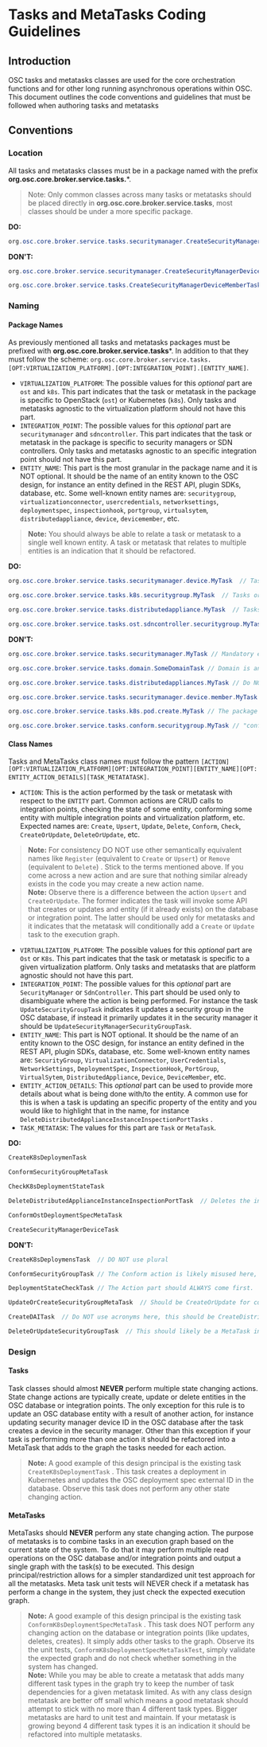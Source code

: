 # Tasks and MetaTasks Coding Guidelines

## Introduction

OSC tasks and metatasks classes are used for the core orchestration functions and for other long running asynchronous operations within OSC. This document outlines the code conventions and guidelines that must be followed when authoring tasks and metatasks  

## Conventions

### Location

All tasks and metatasks classes must be in a package named with the prefix **org.osc.core.broker.service.tasks.***.
> Note:  Only common classes across many tasks or metatasks should be placed directly in **org.osc.core.broker.service.tasks**, most classes should be under a more specific package.  

**DO:**

```java
org.osc.core.broker.service.tasks.securitymanager.CreateSecurityManagerDeviceMemberTask 
```

**DON'T:**
 
```java
org.osc.core.broker.service.securitymanager.CreateSecurityManagerDeviceMemberTask
```
```java
org.osc.core.broker.service.tasks.CreateSecurityManagerDeviceMemberTask
```

### Naming

#### Package Names
As previously mentioned all tasks and metatasks packages must be prefixed with **org.osc.core.broker.service.tasks***. In addition to that they must follow the scheme: `org.osc.core.broker.service.tasks.[OPT:VIRTUALIZATION_PLATFORM].[OPT:INTEGRATION_POINT].[ENTITY_NAME]`.  
* `VIRTUALIZATION_PLATFORM`: The possible values for this *optional* part are `ost` and `k8s`. This part indicates that the task or metatask in the package is specific to OpenStack (`ost`) or Kubernetes (`k8s`).  Only tasks and metatasks agnostic to the virtualization platform should not have this part.  
*  `INTEGRATION_POINT`: The possible values for this *optional* part are `securitymanager` and `sdncontroller`. This part indicates that the task or metatask in the package is specific to security managers or SDN controllers.  Only tasks and metatasks agnostic to an specific integration point should not have this part.  
* `ENTITY_NAME`: This part is the most granular in the package name and it is NOT optional. It should be the name of an entity known to the OSC design, for instance an entity defined in the REST API, plugin SDKs, database, etc. Some well-known entity names are: `securitygroup`, `virtualizationconnector`, `usercredentials`, `networksettings`, `deploymentspec`, `inspectionhook`, `portgroup`, `virtualsytem`, `distributedappliance`, `device`, `devicemember`, etc.   
> **Note:** You should always be able to relate a task or metatask to a single well known entity. A task or metatask that relates to multiple entities is an indication that it should be refactored.  


**DO:**

```java
org.osc.core.broker.service.tasks.securitymanager.device.MyTask  // Tasks or MetaTasks specific to security manager devices and agnostic to virtualization platform
```
```java
org.osc.core.broker.service.tasks.k8s.securitygroup.MyTask  // Tasks or MetaTasks specific to security group and k8s
```
```java
org.osc.core.broker.service.tasks.distributedappliance.MyTask  // Tasks or MetaTasks specific to distributed appliance, agnostic to virtualization platform and integration point
```
```java
org.osc.core.broker.service.tasks.ost.sdncontroller.securitygroup.MyTask  // Tasks or MetaTasks specific to SDN controller, OpenStack and security group
```

**DON'T:**
```java
org.osc.core.broker.service.tasks.securitymanager.MyTask // Mandatory entity name part missing.
```  
```java
org.osc.core.broker.service.tasks.domain.SomeDomainTask // Domain is an entity specific to security manager this package is likely missing "securitymanager".
```
```java
org.osc.core.broker.service.tasks.distributedappliances.MyTask // Do NOT use PLURAL in the entity name part.
```
```java
org.osc.core.broker.service.tasks.securitymanager.device.member.MyTask // There should be only one part for the entity, this should be "devicemember" instead.
```
```java
org.osc.core.broker.service.tasks.k8s.pod.create.MyTask // The package name should ALWAYS end with the entity name, do NOT create more granular packages like "*.create".
```
```java
org.osc.core.broker.service.tasks.conform.securitygroup.MyTask // "conform" is not a part name.
```

####  Class Names  

Tasks and MetaTasks class names must follow the pattern `[ACTION][OPT:VIRTUALIZATION_PLATFORM][OPT:INTEGRATION_POINT][ENTITY_NAME][OPT: ENTITY_ACTION_DETAILS][TASK_METATATASK]`.  
* `ACTION`:  This is the action performed by the task or metatask with respect to the `ENTITY` part. Common actions are CRUD calls to integration points, checking the state of some entity, conforming some entity with multiple integration points and virtualization platform, etc. Expected names are: `Create`, `Upsert`, `Update`, `Delete`, `Conform`, `Check`, `CreateOrUpdate`, `DeleteOrUpdate`, etc.   
>  **Note:** For consistency DO NOT use other semantically equivalent names like `Register` (equivalent to `Create` or `Upsert`) or `Remove` (equivalent to `Delete`) .  Stick to the terms mentioned above. If you come across a new action and are sure that nothing similar already exists in the code you may create a new action name.  
>  **Note:** Observe there is a difference between the action `Upsert` and `CreateOrUpdate`. The former indicates the task will invoke some API that creates or updates and entity (if it already exists) on the database or integration point. The latter should be used only for metatasks and it indicates that the metatask will conditionally add a `Create` or `Update` task to the execution graph.  
* `VIRTUALIZATION_PLATFORM`: The possible values for this *optional* part are `Ost` or `K8s`. This part indicates that the task or metatask is specific to a given virtualization platform. Only tasks and metatasks that are platform agnostic should not have this part.  
* `INTEGRATION_POINT`: The possible values for this *optional* part are `SecurityManager` or `SdnController`.  This part should be used only to disambiguate where the action is being performed. For instance the task `UpdateSecurityGroupTask` indicates it updates a security group in the OSC database, if instead it primarily updates it in the security manager it should be `UpdateSecurityManagerSecurityGroupTask`.  
* `ENTITY_NAME`: This part is NOT optional. It should be the name of an entity known to the OSC design, for instance an entity defined in the REST API, plugin SDKs, database, etc. Some well-known entity names are: `SecurityGroup`, `VirtualizationConnector`, `UserCredentials`, `NetworkSettings`, `DeploymentSpec`, `InspectionHook`, `PortGroup`, `VirtualSytem`, `DistributedAppliance`, `Device`, `DeviceMember`, etc.   
* `ENTITY_ACTION_DETAILS`: This *optional* part can be used to provide more details about what is being done with/to the entity. A common use for this is when a task is updating an specific property of the entity and you would like to highlight that in the name, for instance `DeleteDistributedApplianceInstanceInspectionPortTasks` .  
* `TASK_METATASK`: The values for this part are `Task` or `MetaTask`.  


**DO:**

```java
CreateK8sDeploymenTask 
```
```java
ConformSecurityGroupMetaTask
```
```java
CheckK8sDeploymentStateTask
```
```java
DeleteDistributedApplianceInstanceInspectionPortTask  // Deletes the inspection port info from the DAI
```
```java
ConformOstDeploymentSpecMetaTask
```
```java
CreateSecurityManagerDeviceTask
```

**DON'T:**
```java
CreateK8sDeploymensTask  // DO NOT use plural
```
```java
ConformSecurityGroupTask // The Conform action is likely misused here, this should likely be a metatask since conforming involves multiple operations and a task should be only responsible for a single operation.  
```
```java
DeploymentStateCheckTask // The Action part should ALWAYS come first.
```
```java
UpdateOrCreateSecurityGroupMetaTask  // Should be CreateOrUpdate for consistency.
```
```java
CreateDAITask  // Do NOT use acronyms here, this should be CreateDistributedApplianceInstanceTask instead
```
```java
DeleteOrUpdateSecurityGroupTask  // This should likely be a MetaTask instead since it has a conditional actions.  
```

### Design

#### Tasks
Task classes should almost **NEVER** perform multiple state changing actions. State change actions are typically create, update or delete entities in the OSC database or integration points.  The only exception for this rule is to update an OSC database entity with a result of another action, for instance updating security manager device ID in the OSC database after the task creates a device in the security manager. Other than this exception if your task is performing more than one action it should be refactored into a MetaTask that adds to the graph the tasks needed for each action.  
> **Note:** A good example of this design principal is the existing task `CreateK8sDeploymentTask` . This task creates a deployment in Kubernetes and updates the OSC deployment spec external ID in the database. Observe this task does not perform any other state changing action.   

#### MetaTasks
MetaTasks should **NEVER** perform any state changing action. The purpose of metatasks is to combine tasks in an execution graph based on the current state of the system.  To do that it may perform multiple read operations on the OSC database and/or integration points and output a single graph with the task(s) to be executed.  This design principal/restriction allows for a simpler standardized unit test approach for all the metatasks. Meta task unit tests will NEVER check if a metatask has perform a change in the system, they just check the expected execution graph.   

> **Note:** A good example of this design principal is the existing task `ConformK8sDeploymentSpecMetaTask` . This task does NOT perform any changing action on the database or integration points (like updates, deletes, creates). It simply adds other tasks to the graph. Observe its the unit tests, `ConformK8sDeploymentSpecMetaTaskTest`, simply validate the expected graph and do not check whether something in the system has changed.  
> **Note:** While you may be able to create a metatask that adds many different task types in the graph try to keep the number of task dependencies for a given metatask limited. As with any class design metatask are better off small which means a good metatask should attempt to stick with no more than 4 different task types.  Bigger metatasks are hard to unit test and maintain. If your metatask is growing beyond 4 different task types it is an indication it should be refactored into multiple metatasks.   
